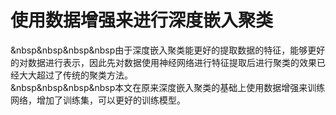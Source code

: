 # 使用数据增强来进行深度嵌入聚类 
&nbsp&nbsp&nbsp&nbsp由于深度嵌入聚类能更好的提取数据的特征，能够更好的对数据进行表示，因此先对数据使用神经网络进行特征提取后进行聚类的效果已经大大超过了传统的聚类方法。<br/>
&nbsp&nbsp&nbsp&nbsp本文在原来深度嵌入聚类的基础上使用数据增强来训练网络，增加了训练集，可以更好的训练模型。

